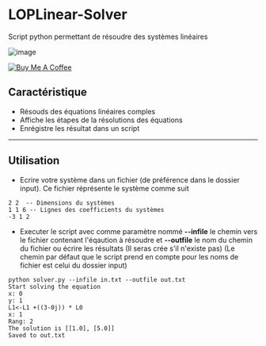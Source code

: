 LOPLinear-Solver
============

Script python permettant de résoudre des systèmes linéaires 

![image](https://user-images.githubusercontent.com/40785379/172662821-a66737b2-3e97-477e-bede-b219eb45c91a.png)

<a href="https://buymeacoffee.com/machkouroke" target="_blank"><img src="https://www.buymeacoffee.com/assets/img/custom_images/orange_img.png" alt="Buy Me A Coffee" style="height: auto !important;width: auto !important;" ></a>


## Caractéristique
- Résouds des équations linéaires comples
- Affiche les étapes de la résolutions des équations
- Enrégistre les résultat dans un script


---

## Utilisation
- Ecrire votre système dans un fichier (de préférence dans le dossier input). Ce fichier réprésente le système comme suit
```
2 2  -- Dimensions du systèmes
1 1 6 -- Lignes des coefficients du systèmes
-3 1 2
```
- Executer le script avec comme paramètre nommé **--infile** le chemin vers le fichier contenant l'éqaution à résoudre et **--outfile** le nom du chemin du fichier ou écrire les résultats (Il seras crée s'il n'existe pas) (Le chemin par défaut que le script prend en compte pour les noms de fichier est celui du dossier input)
```
python solver.py --infile in.txt --outfile out.txt
Start solving the equation
x: 0
y: 1
L1<-L1 +((3-0j)) * L0
x: 1
Rang: 2
The solution is [[1.0], [5.0]]
Saved to out.txt
```



